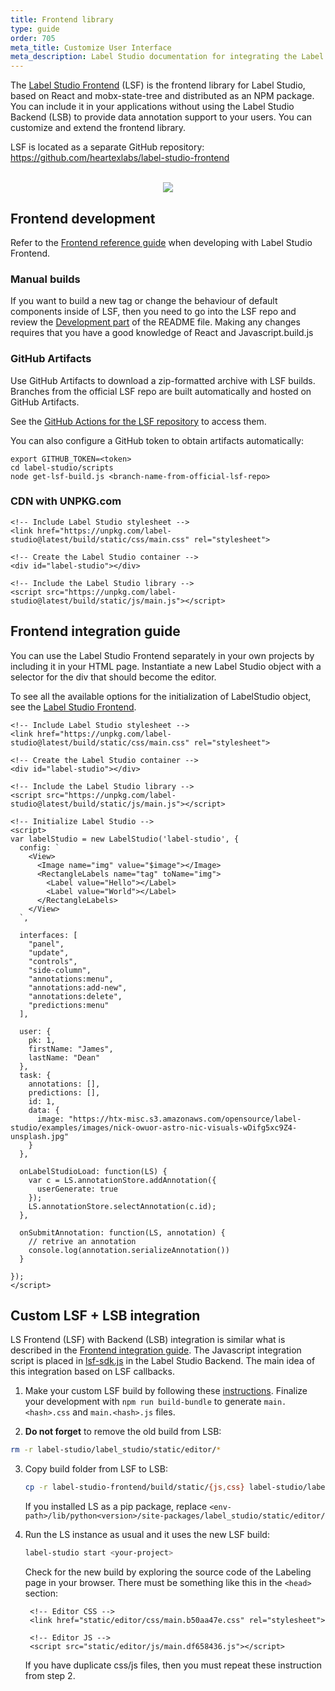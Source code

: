 ```yaml
---
title: Frontend library
type: guide
order: 705
meta_title: Customize User Interface
meta_description: Label Studio documentation for integrating the Label Studio frontend interface into your own machine learning or data labeling application workflow.
---
```


The [Label Studio Frontend](https://github.com/heartexlabs/label-studio-frontend) (LSF) is the frontend library for Label Studio, based on React and mobx-state-tree and distributed as an NPM package. You can include it in your applications without using the Label Studio Backend (LSB) to provide data annotation support to your users. You can customize and extend the frontend library. 

LSF is located as a separate GitHub repository: 
https://github.com/heartexlabs/label-studio-frontend

<br>
<div style="margin:auto; text-align:center;"><img src="/images/LSF-modules.png" style="opacity: 0.9"/></div>


## Frontend development 

Refer to the [Frontend reference guide](frontend_reference.html) when developing with Label Studio Frontend. 

### Manual builds

If you want to build a new tag or change the behaviour of default components inside of LSF, then you need to go into the LSF repo and review the [Development part](https://github.com/heartexlabs/label-studio-frontend#development) of the README file. Making any changes requires that you have a good knowledge of React and Javascript.build.js <branch-name-from-official-lsf-repo>

### GitHub Artifacts

Use GitHub Artifacts to download a zip-formatted archive with LSF builds. Branches from the official LSF repo are built automatically and hosted on GitHub Artifacts. 

See the [GitHub Actions for the LSF repository](https://github.com/heartexlabs/label-studio-frontend/actions) to access them. 

You can also configure a GitHub token to obtain artifacts automatically:
```
export GITHUB_TOKEN=<token>
cd label-studio/scripts
node get-lsf-build.js <branch-name-from-official-lsf-repo>
```

### CDN with UNPKG.com

```xhtml
<!-- Include Label Studio stylesheet -->
<link href="https://unpkg.com/label-studio@latest/build/static/css/main.css" rel="stylesheet">

<!-- Create the Label Studio container -->
<div id="label-studio"></div>

<!-- Include the Label Studio library -->
<script src="https://unpkg.com/label-studio@latest/build/static/js/main.js"></script>
```


## Frontend integration guide 

You can use the Label Studio Frontend separately in your own projects by including it in your HTML page. Instantiate a new Label Studio object with a selector for the div that should become the editor. 

To see all the available options for the initialization of LabelStudio object, see the [Label Studio Frontend](frontend_reference.html).
    
  ``` xhtml
<!-- Include Label Studio stylesheet -->
<link href="https://unpkg.com/label-studio@latest/build/static/css/main.css" rel="stylesheet">

<!-- Create the Label Studio container -->
<div id="label-studio"></div>

<!-- Include the Label Studio library -->
<script src="https://unpkg.com/label-studio@latest/build/static/js/main.js"></script>

<!-- Initialize Label Studio -->
<script>
  var labelStudio = new LabelStudio('label-studio', {
    config: `
      <View>
        <Image name="img" value="$image"></Image>
        <RectangleLabels name="tag" toName="img">
          <Label value="Hello"></Label>
          <Label value="World"></Label>
        </RectangleLabels>
      </View>
    `,

    interfaces: [
      "panel",
      "update",
      "controls",
      "side-column",
      "annotations:menu",
      "annotations:add-new",
      "annotations:delete",
      "predictions:menu"
    ],

    user: {
      pk: 1,
      firstName: "James",
      lastName: "Dean"
    },
    task: {
      annotations: [],
      predictions: [],
      id: 1,
      data: {
        image: "https://htx-misc.s3.amazonaws.com/opensource/label-studio/examples/images/nick-owuor-astro-nic-visuals-wDifg5xc9Z4-unsplash.jpg"
      }
    },

    onLabelStudioLoad: function(LS) {
      var c = LS.annotationStore.addAnnotation({
        userGenerate: true
      });
      LS.annotationStore.selectAnnotation(c.id);
    }, 

    onSubmitAnnotation: function(LS, annotation) {
      // retrive an annotation 
      console.log(annotation.serializeAnnotation())
    }

  });
</script>
  ```

## Custom LSF + LSB integration

LS Frontend (LSF) with Backend (LSB) integration is similar what is described in the [Frontend integration guide](#Frontend-integration-guide). The Javascript integration script is placed in [lsf-sdk.js](https://github.com/heartexlabs/label-studio/blob/master/label_studio/static/js/lsf-sdk.js) in the Label Studio Backend. The main idea of this integration based on LSF callbacks.

1. Make your custom LSF build by following these [instructions](https://github.com/heartexlabs/label-studio-frontend#development). Finalize your development with `npm run build-bundle` to generate `main.<hash>.css` and `main.<hash>.js` files.

2. **Do not forget** to remove the old build from LSB:
```bash
rm -r label-studio/label_studio/static/editor/*
```

3. Copy build folder from LSF to LSB: 
    ```bash
    cp -r label-studio-frontend/build/static/{js,css} label-studio/label_studio/static/editor/
    ```

    If you installed LS as a pip package, replace `<env-path>/lib/python<version>/site-packages/label_studio/static/editor/`

4. Run the LS instance as usual and it uses the new LSF build:
    ```bash
    label-studio start <your-project>
    ```
    Check for the new build by exploring the source code of the Labeling page in your browser. There must be something like this in the `<head>` section: 
    
    ```xhtml
     <!-- Editor CSS -->
     <link href="static/editor/css/main.b50aa47e.css" rel="stylesheet">
      
     <!-- Editor JS -->
     <script src="static/editor/js/main.df658436.js"></script>
    ```

    If you have duplicate css/js files, then you must repeat these instruction from step 2.  
